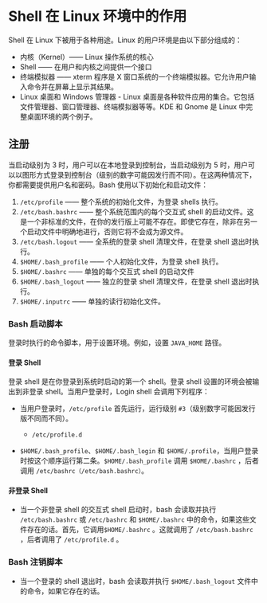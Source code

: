 # Shell 在 Linux 环境中的作用

Shell 在 Linux 下被用于各种用途。Linux 的用户环境是由以下部分组成的：

- 内核（Kernel）—— Linux 操作系统的核心
- Shell —— 在用户和内核之间提供一个接口
- 终端模拟器 —— xterm 程序是 X 窗口系统的一个终端模拟器。它允许用户输入命令并在屏幕上显示其结果。
- Linux 桌面和 Windows 管理器 - Linux 桌面是各种软件应用的集合。它包括文件管理器、窗口管理器、终端模拟器等等。KDE 和 Gnome 是 Linux 中完整桌面环境的两个例子。


## 注册

当启动级别为 3 时，用户可以在本地登录到控制台，当启动级别为 5 时，用户可以以图形方式登录到控制台（级别的数字可能因发行而不同）。在这两种情况下，你都需要提供用户名和密码。Bash 使用以下初始化和启动文件：

1. `/etc/profile` —— 整个系统的初始化文件，为登录 shells 执行。
2. `/etc/bash.bashrc` —— 整个系统范围内的每个交互式 shell 的启动文件。这是一个非标准的文件，在你的发行版上可能不存在。即使它存在，除非在另一个启动文件中明确地进行，否则它将不会成为源文件。
3. `/etc/bash.logout` —— 全系统的登录 shell 清理文件，在登录 shell 退出时执行。
4. `$HOME/.bash_profile` —— 个人初始化文件，为登录 shell 执行。
5. `$HOME/.bashrc` —— 单独的每个交互式 shell 的启动文件
6. `$HOME/.bash_logout` —— 独立的登录 shell 清理文件，在登录 shell 退出时执行。
7. `$HOME/.inputrc` —— 单独的读行初始化文件。

### Bash 启动脚本

登录时执行的命令脚本，用于设置环境。例如，设置 `JAVA_HOME` 路径。

#### 登录 Shell

登录 shell 是在你登录到系统时启动的第一个 shell。登录 shell 设置的环境会被输出到非登录 shell。当用户登录时，Login shell 会调用下列程序：

- 当用户登录时，`/etc/profile` 首先运行，运行级别 `#3`（级别数字可能因发行版不同而不同）。
  - `/etc/profile.d`

- `$HOME/.bash_profile`、`$HOME/.bash_login` 和 `$HOME/.profile`，当用户登录时按这个顺序运行第二条。`$HOME/.bash_profile` 调用 `$HOME/.bashrc` ，后者调用 `/etc/bashrc（/etc/bash.bashrc）`。

#### 非登录 Shell

- 当一个非登录 shell 的交互式 shell 启动时，bash 会读取并执行 `/etc/bash.bashrc` 或 `/etc/bashrc` 和 `$HOME/.bashrc` 中的命令，如果这些文件存在的话。首先，它调用`$HOME/.bashrc` 。这就调用了 `/etc/bash.bashrc` ，后者调用了 `/etc/profile.d` 。

### Bash 注销脚本

- 当一个登录的 shell 退出时，bash 会读取并执行 `$HOME/.bash_logout` 文件中的命令，如果它存在的话。